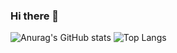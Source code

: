 ### Hi there 👋

<!--
**postforty/postforty** is a ✨ _special_ ✨ repository because its `README.md` (this file) appears on your GitHub profile.

Here are some ideas to get you started:

- 🔭 I’m currently working on ...
- 🌱 I’m currently learning ...
- 👯 I’m looking to collaborate on ...
- 🤔 I’m looking for help with ...
- 💬 Ask me about ...
- 📫 How to reach me: ...
- 😄 Pronouns: ...
- ⚡ Fun fact: ...
-->

<!-- ![Anurag's github stats](https://github-readme-stats.vercel.app/api?username=postforty&show_icons=true&theme=gruvbox) -->
![Anurag's GitHub stats](https://github-readme-stats.vercel.app/api?username=postforty&hide=contribs,prs)
![Top Langs](https://github-readme-stats.vercel.app/api/top-langs/?username=postforty&layout=compact&theme=gruvbox)

